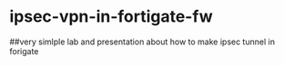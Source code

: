 # ipsec-vpn-in-fortigate-fw

##very simlple lab and presentation about how to make ipsec tunnel in forigate
